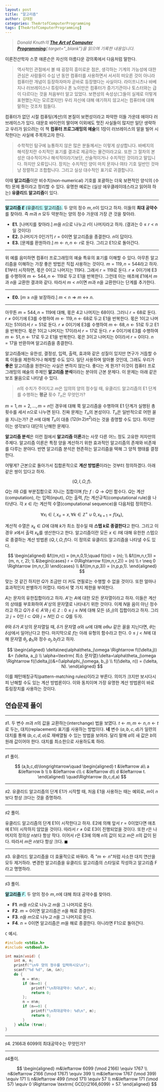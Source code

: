 ```yaml
---
layout: post
title: "알고리즘"
author: 김태원
categories: TheArtofComputerProgramming
tags: [TheArtofComputerProgramming]
---
```


> *Donald Knuth의 [**The Art of Computer Programming**](https://www.haio.ir/app/uploads/2022/01/The-Art-of-Computer-Programming-Vol.-1-Fundamental-Algorithms-3rd-Edition-by-Donald-E.-Knuth-z-lib.org_.pdf){:target="_blank"}을 읽으며 기록한 내용입니다.*

이론전산학자 스콧 애론슨은 자신의 아름다운 강의록에서 다음처럼 말한다.

> 역사적인 관점에서 볼 때 굉장히 흥미로운 점은, 생각하는 기계의 가능성에 대한 관심은 사람들이 수십 년 동안 컴퓨터를 사용하면서 서서히 떠오른 것이 아니라 컴퓨터란 개념이 등장하자마자 곧바로 등장했다는 사실이다. 
> 라이프니츠나 바베지나 러브레이스나 튜링이나 폰 노이만은 컴퓨터가 증기기관이나 토스터와는 급이 다르다는 것을 처음부터 알고 있었다. 
> 보편성의 속성상(그들이 실제로 이렇게 표현했는지는 모르겠지만) 우리 자신에 대해 얘기하지 않고서는 컴퓨터에 대해 말하는 것조차 힘들다.

컴퓨터가 없던 시절 컴퓨팅(계산)의 본질이 보편성이라고 파악한 이들 가운데 에이다 러브레이스가 있다.
대문호 바이런의 딸이며 이외에도 멋진 사실들이 많지만 일단 생략하고 우리가 읽으려는 이 책 **컴퓨터 프로그래밍의 예술**의 1장이 러브레이스의 말을 빌어 시작한다는 사실에 주목하고자 한다. 

> 수학적인 탐구에 능통하지 않은 많은 분들께서는 이렇게 상상합니다.
> 바베지의 해석장치란 수치적인 표기를 결과로 제공하는 물건이라고요.
> 또한 그 절차의 본성은 대수적이거나 해석적이라기보단, 산술적이거나 수치적인 것이라고 말입니다.
> 하지만 오류입니다. 
> 장치는 수치적인 양이 마치 문자나 여타 기호 일반인 것마냥 정렬하고 조합합니다.
> 그리고 실상 대수적인 표기로 귀결합니다.

이때 **알고리즘**이란 비수치(non-numerical) 기호를 포괄하는 더욱 보편적인 양식의 (수학) 문제 풀이라고 정리할 수 있다. 
유명한 예로는 (실상 에우클레이데스라고 읽어햐 하는) **유클리드 알고리즘**이 있다.

---

<span style="background-color:#C0FFFF">**알고리즘 $E$** (유클리드 알고리즘).</span> 
두 양의 정수 $m, n$이 있다고 하자. 
이들의 **최대 공약수**를 찾아라.
즉 $m$과 $n$ 모두 약분하는 양의 정수 가운데 가장 큰 것을 찾아라.

- **E1.** [나머지를 찾아라.] $m$을 $n$으로 나누고 $r$이 나머지라고 하자. (결과는 $0\leq r < n$일 것이다)
- **E2.** [나머지가 $0$인가?] $r=0$이면 알고리즘을 종결한다. $n$이 답이다. 
- **E3.** [문제를 환원하라.] $m\leftarrow n, n\leftarrow r$로 둔다. 그리고 E1으로 돌아간다. 

---

위 예를 음미하면 컴퓨터 프로그래밍의 예술 특유의 표기를 이해할 수 있다.
아무튼 알고리즘을 이해하는 가장 좋은 방법은 직접 사용하는 것이다.
$m=119, n=544$라고 하자. 
E1부터 시작하면, 몫은 $0$이고 나머지는 $119$다. 
그래서 $r=119$로 둔다.
$r\neq 0$이기에 E3를 수행하여 $m\leftarrow 544, n\leftarrow 119$로 두고 E1을 반복한다.
그런데 이는 애초에 $E1$에서 $m$과 $n$을 교환한 결과와 같다.
따라서 $m < n$이면 $m$과 $n$을 교환한다는 단계를 추가한다. 

---

- **E0.** [$m\geq n$을 보장하라.] $m < n\Rightarrow m\leftrightarrow n$.

---

아무튼 $m=544, n=119$에 대해, 몫은 $4$고 나머지는 $68$이다. 
그러니 $r=68$로 둔다.
$r\neq 0$이기에 E3를 수행하여 $m\leftarrow 119, n\leftarrow 68$로 두고 E1을 반복한다.
몫은 $1$이고 나머지는 $51$이라서 $r=51$로 둔다.
$r\neq 0$이기에 E3를 수행하여 $m\leftarrow 68, n\leftarrow 51$로 두고 E1을 반복한다.
몫은 $1$이고 나머지는 $17$이라서 $r=17$로 둔다.
$r\neq 0$이기에 E3를 수행하여 $m\leftarrow 51, n\leftarrow 17$로 두고 E1을 반복한다.
몫은 $3$이고 나머지는 $0$이라서 $r=0$이다.
$n=17$을 반환하며 알고리즘을 종결한다.

알고리즘에는 유한성, 결정성, 입력, 출력, 효과와 같은 성질이 있지만 연구가 거듭할 수록 이들을 제한하거나 해제할 수도 있다. 
일단 사용하며 알아볼 것인데, 그래도 우리가 **좋은** 알고리즘을 원한다는 사실은 변하지 않는다. 
좋다는 게 뭔가?
이것이 컴퓨터 프로그래밍의 예술의 주제인 **알고리즘 분석**이라는 분야의 근본 문제다.
이 문제는 아래 같은 보조 물음으로 나타낼 수 있다. 

> $n$의 수치가 주어지고 $m$은 임의의 양의 정수일 때, 유클리드 알고리즘의 E1 단계를 수행하는 **평균** 횟수 $T_n$은 무엇인가? 

$m=1,m=2,\ldots,m=n$인 경우에 대해 쭉 알고리즘을 수행하여 E1 단계가 실행된 총 횟수를 세서 $n$으로 나누면 된다. 
진짜 문제는 $T_n$의 본성이다. 
$T_n$은 일반적으로 어떤 꼴을 지니는가? 
큰 $n$에 대해 $T_n$이 대충 $(12(\ln 2)\pi^2)$라는 것을 증명할 수도 있다. 
하지만 이는 생각보다 대단히 난해한 문제다.

**알고리즘 분석**은 이런 점에서 **알고리즘 이론**과는 사뭇 다른 어느 정도 고유한 저자만의 주제다. 
알고리즘 이론은 특정 양을 계산하기 위한 효과적인 알고리즘의 존재와 비존재를 다루는 분야다. 
반면 알고리즘 분석은 현존하는 알고리즘을 택해 그 양적 행태를 결정한다. 

어떻게?
근본으로 돌아가서 집합론적으로 **계산 방법론**이라는 것부터 정의하겠다. 
아래 같은 쌍이 있다고 하자.

$$
(Q, I, \Omega, f).
$$

$Q$는 $I$와 $\Omega$를 부분집합으로 지니는 집합이며 $f$는 $f:Q\longrightarrow Q$인 함수다. 
$Q$는 계산(computation), $I$는 입력(input), $\Omega$는 출력, $f$는 계산규칙(computational rule)을 나타낸다. 
각 $x\in I$는 계산적 수열(computational sequence)을 다음처럼 정의한다. 

$$
\forall x_i\in I, x_o= x, \forall k\in\mathbb{Z^+}\cup{0}, x_{k+1}=f(x_k),
$$

계산적 수열은 $x_k\in\Omega$에 대해 $k$가 최소 정수일 때 **스텝 $k$로 종결한다**고 한다.
그리고 이 경우 $x$에서 출력 $x_k$를 생산한다고 한다. 
알고리즘이란 모든 $x\in I$에 대해 유한한 스텝으로 종결하는 계산 방법론 $(Q,I,\Omega,f)$다. 
이 정의로 유클리드 알고리즘을 나타낼 수도 있다.

$$
\begin{aligned}
&f((m,n)) = (m,n,0,1);\quad f((n)) = (n); \\
&f((m,n,r,1)) = (m, n, r, 2); \\
&\begin{cases}
r = 0\Rightarrow f((m,n,r,2)) = (n) \\
r \neq 0 \Rightarrow (m,n,r,3) 
\end{cases} \\
&f((m,n,p,3)) = (n,p,p,1).
\end{aligned}
$$

맞는 것 같긴 하지만 $Q$가 조금만 더 커도 연필로는 수행할 수 없을 것이다.
또한 얼마나 효과적인지 판별하기 어렵다.
따라서 몇 가지 제한을 부여한다.

$A$는 문자의 유한집합이라고 하자. 
$A'$는 $A$에 대한 모든 문자열이라고 하자.
이들은 계산의 상태를 부호화하여 $A'$상의 문자열로 나타내기 위한 것이다. 
이제 $N$을 음이 아닌 정수라고 하고 $Q$가 $\delta\in A'$와 $j\in\mathbb{Z}:0\leq j\leq N$에 대해 모든 $(\delta,j)$의 집합이라고 하자. 
그리고 $j=0$인 $I\subset Q$와 $j=N$인 $\Omega\subset Q$를 두자. 

$\theta$와 $\delta$가 $A'$상의 문자열일 때, $\delta$가 문자열 $\alpha$와 $\omega$에 대해 $\alpha\theta\omega$ 같은 꼴을 지닌다면, $\theta$는 $\delta$상에서 일어난다고 한다. 
마지막으로 $f$는 아래 유형의 함수라고 한다.
$0\leq j < N$에 대해 문자열 $\theta_j,\phi_h$와 정수 $a_j,b_j$라고 하자.

$$
\begin{aligned}
\delta\neq\alpha\theta_j\omega \Rightarrow f((\delta,j)) &= (\delta, a_j) \\
\alpha=\textrm{ 최소 문자열}:\delta=\alpha\theta_j\omega \Rightarrow f((\delta,j))&=(\alpha\phi_j\omega, b_j) \\
    f((\delta, n)) = (\delta, N).
\end{aligned}
$$

이를 패턴매칭규칙(pattern-matching rules)이라고 부른다.
의미가 크지만 보시다시피 난해할 수도 있는 계산 방법론이다.
이와 동치이며 가장 유명한 계산 방법론이 바로 튜링장치를 사용하는 것이다.

## 연습문제 풀이

---

$\sharp1.$ 두 변수 $m$과 $n$의 값을 교환하는(interchange) 법을 보였다.
$t\leftarrow m, m\leftarrow n, n\leftarrow t$로 두는, 대치(replacement) 표기를 사용하는 방법이다.
**네** 변수 $(a,b,c,d)$가 일련의 대치를 통해 $(b,c,d,a)$로 재배열될 수 있는 방법을 보여라.
달리 말해 $a$의 새 값은 $b$의 원래 값이어야 한다.
대치를 최소한으로 사용하도록 하라.

---

$\sharp1\textrm{ 풀이.}$ 

$$
(a,b,c,d)\longrightarrow\quad
\begin{aligned}
      t &\leftarrow a\\
    a &\leftarrow b \\
      b &\leftarrow c\\
      c &\leftarrow d\\
      d &\leftarrow t.
\end{aligned}
\quad\Rightarrow (b,c,d,a)
$$

---

$\sharp2.$ 유클리드 알고리즘의 단계 E1가 시작할 때, 처음 E1을 사용하는 때는 예외로, $m$이 $n$보다 항상 크다는 것을 증명하라. 

---

$\sharp2\textrm{ 풀이.}$ 

유클리드 알고리즘의 단계 E1이 시작한다고 하자. 
E2에 의해 앞서 $r=0$이었다면 애초에 E1이 시작하지 않았을 것이다.
따라서 $r\neq 0$로 E3이 진행되었을 것이다. 
또한 $r$은 나머지의 정의상 $n$보다 항상 작다.
이어서 $r$은 E3에 의해 $n$의 값이 되고 $m$은 $n$의 값이 된다. 
따라서 $m$은 $n$보다 항상 크다. $\blacksquare$

---

$\sharp3.$ 유클리드 알고리즘을 더 효율적으로 바꿔라.
즉 "$m\leftarrow n$"처럼 사소한 대치 연산을 모두 제거하라. 
변경한 알고리즘을 유클리드 알고리즘의 스타일로 작성하고 알고리즘 F라고 명명하라.

---

$\sharp3\textrm{ 풀이.}$

<span style="background-color:#C0FFFF">**알고리즘** $F$.</span> 두 양의 정수 $m,n$에 대해 최대 공약수를 찾아라. 

- **F1**. $m$을 $n$으로 나누고 $m$을 그 나머지로 둔다. 
- **F2**. $m=0$이면 알고리즘은 $n$을 해로 종결한다.
- **F3**. $n$을 $m$으로 나누고 $n$을 그 나머지로 둔다.
- **F4**. $n=0$이면 알고리즘은 $m$을 해로 종결한다. 아니라면 F1으로 돌아간다.

`C` 예시.

```c
#include <stdio.h>
#include <stdbool.h>

int main(void) {
    int m, n;
    printf("\n두 양의 정수를 입력하시오\n");
    scanf("%d %d", &m, &n);
    do {
        m = m%n;
        if (m==0) {
            printf("\n최대공약수: %d\n", n);
            return 0;
        };
        n = n%m;
        if (n==0) {
            printf("\n최대공약수: %d\n", m);
            return 0;
        }
    } while (true);
}
```

---

$\sharp4.$ $2166$과 $6099$의 최대공약수는 무엇인가?

---

$\sharp4 \textrm{풀이.}$ 

$$
\begin{aligned}
m&\leftarrow 6099 (\mod 2166) \equiv 1767 \\
n&\leftarrow 2166 (\mod 1767) \equiv 399 \\
m&\leftarrow 1767 (\mod 399) \equiv 171 \\
n&\leftarrow 499 (\mod 171) \equiv 57 \\
m&\leftarrow 171 (\mod 57) \equiv 0 \Rightarrow \textrm{ GCD}(2166,6099) = 57.
\end{aligned}
$$
